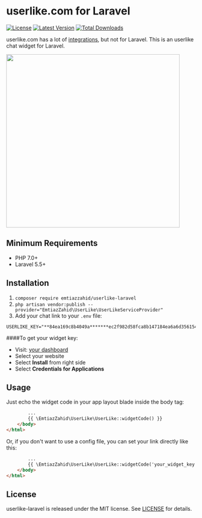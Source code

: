 # userlike.com for Laravel

<p>
    <a href="https://packagist.org/packages/emtiazzahid/userlike-laravel"><img src="https://img.shields.io/packagist/l/emtiazzahid/userlike-laravel" alt="License"></a>
    <a href="https://packagist.org/packages/emtiazzahid/userlike-laravel"><img src="https://img.shields.io/packagist/v/emtiazzahid/userlike-laravel" alt="Latest Version"></a>
    <a href="https://packagist.org/packages/emtiazzahid/userlike-laravel"><img src="https://img.shields.io/packagist/dt/emtiazzahid/userlike-laravel" alt="Total Downloads"></a>
</p>

userlike.com has a lot of [integrations](https://www.userlike.com/en/addons), but not for Laravel. This is an userlike chat widget for Laravel.

<p>
    <a href="https://www.userlike.com" target="_blank">
        <img src="https://user-images.githubusercontent.com/10188029/135655361-2185e15b-5944-44bf-8cd6-ecfbd13596a8.png" height="461">
    </a>
</p>

## Minimum Requirements

- PHP 7.0+
- Laravel 5.5+

## Installation

1. `composer require emtiazzahid/userlike-laravel`
2. `php artisan vendor:publish --provider="EmtiazZahid\UserLike\UserLikeServiceProvider"`
3. Add your chat link to your `.env` file:

```
USERLIKE_KEY="**84ea169c8b4049a*******ec2f982d58fca8b147184ea6a6d356154036****"
```
####To get your widget key:
- Visit: [your dashboard](https://www.userlike.com/en/dashboard/um/config/um_widget/overview)
- Select your website
- Select **Install** from right side
- Select **Credentials for Applications**

## Usage

Just echo the widget code in your app layout blade inside the body tag:

```html
        ...
        {{ \EmtiazZahid\UserLike\UserLike::widgetCode() }}
    </body>
</html>
```

Or, if you don't want to use a config file, you can set your link directly like this:

```html
        ...
        {{ \EmtiazZahid\UserLike\UserLike::widgetCode('your_widget_key') }}
    </body>
</html>
```

## License

userlike-laravel is released under the MIT license. See [LICENSE](https://github.com/emtiazzahid/userlike-laravel/blob/master/LICENSE) for details.
